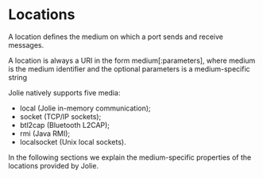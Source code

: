 # Locations

A location defines the medium on which a port sends and receive messages.

A location is always a URI in the form medium[:parameters], where medium is the medium identifier and the optional parameters is a medium-specific string

Jolie natively supports five media:

* local (Jolie in-memory communication);
* socket (TCP/IP sockets);
* btl2cap (Bluetooth L2CAP);
* rmi (Java RMI);
* localsocket (Unix local sockets).

In the following sections we explain the medium-specific properties of the locations provided by Jolie.

